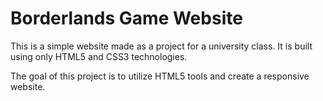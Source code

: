 # Borderlands Game Website

This is a simple website made as a project for a university class. It is built using only HTML5 and CSS3 technologies.

The goal of this project is to utilize HTML5 tools and create a responsive website.

